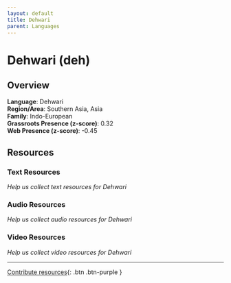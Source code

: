 ```yaml
---
layout: default
title: Dehwari
parent: Languages
---
```


# Dehwari (deh)

## Overview

**Language**: Dehwari  
**Region/Area**: Southern Asia, Asia  
**Family**: Indo-European  
**Grassroots Presence (z-score)**: 0.32  
**Web Presence (z-score)**: -0.45  

## Resources

### Text Resources
*Help us collect text resources for Dehwari*

### Audio Resources
*Help us collect audio resources for Dehwari*

### Video Resources
*Help us collect video resources for Dehwari*

---

[Contribute resources](https://forms.office.com/e/1SfLJx3u1r){: .btn .btn-purple }
